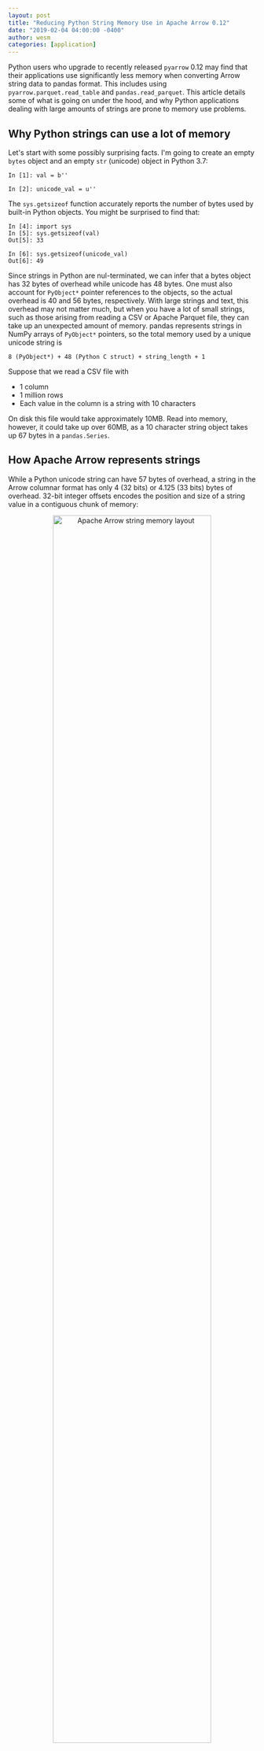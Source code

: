 ```yaml
---
layout: post
title: "Reducing Python String Memory Use in Apache Arrow 0.12"
date: "2019-02-04 04:00:00 -0400"
author: wesm
categories: [application]
---
```

<!--
{% comment %}
Licensed to the Apache Software Foundation (ASF) under one or more
contributor license agreements.  See the NOTICE file distributed with
this work for additional information regarding copyright ownership.
The ASF licenses this file to you under the Apache License, Version 2.0
(the "License"); you may not use this file except in compliance with
the License.  You may obtain a copy of the License at

http://www.apache.org/licenses/LICENSE-2.0

Unless required by applicable law or agreed to in writing, software
distributed under the License is distributed on an "AS IS" BASIS,
WITHOUT WARRANTIES OR CONDITIONS OF ANY KIND, either express or implied.
See the License for the specific language governing permissions and
limitations under the License.
{% endcomment %}
-->

Python users who upgrade to recently released `pyarrow` 0.12 may find that
their applications use significantly less memory when converting Arrow string
data to pandas format. This includes using `pyarrow.parquet.read_table` and
`pandas.read_parquet`. This article details some of what is going on under the
hood, and why Python applications dealing with large amounts of strings are
prone to memory use problems.

## Why Python strings can use a lot of memory

Let's start with some possibly surprising facts. I'm going to create an empty
`bytes` object and an empty `str` (unicode) object in Python 3.7:

```
In [1]: val = b''

In [2]: unicode_val = u''
```

The `sys.getsizeof` function accurately reports the number of bytes used by
built-in Python objects. You might be surprised to find that:


```
In [4]: import sys
In [5]: sys.getsizeof(val)
Out[5]: 33

In [6]: sys.getsizeof(unicode_val)
Out[6]: 49
```

Since strings in Python are nul-terminated, we can infer that a bytes object
has 32 bytes of overhead while unicode has 48 bytes. One must also account for
`PyObject*` pointer references to the objects, so the actual overhead is 40 and
56 bytes, respectively. With large strings and text, this overhead may not
matter much, but when you have a lot of small strings, such as those arising
from reading a CSV or Apache Parquet file, they can take up an unexpected
amount of memory. pandas represents strings in NumPy arrays of `PyObject*`
pointers, so the total memory used by a unique unicode string is

```
8 (PyObject*) + 48 (Python C struct) + string_length + 1
```

Suppose that we read a CSV file with

* 1 column
* 1 million rows
* Each value in the column is a string with 10 characters

On disk this file would take approximately 10MB. Read into memory, however, it
could take up over 60MB, as a 10 character string object takes up 67 bytes in a
`pandas.Series`.

## How Apache Arrow represents strings

While a Python unicode string can have 57 bytes of overhead, a string in the
Arrow columnar format has only 4 (32 bits) or 4.125 (33 bits) bytes of
overhead. 32-bit integer offsets encodes the position and size of a string
value in a contiguous chunk of memory:

<div align="center">
<img src="{{ site.baseurl }}/img/20190205-arrow-string.png"
     alt="Apache Arrow string memory layout"
     width="80%" class="img-responsive">
</div>

When you call `table.to_pandas()` or `array.to_pandas()` with `pyarrow`, we
have to convert this compact string representation back to pandas's
Python-based strings. This can use a huge amount of memory when we have a large
number of small strings. It is a quite common occurrence when working with web
analytics data, which compresses to a compact size when stored in the Parquet
columnar file format.

Note that the Arrow string memory format has other benefits beyond memory
use. It is also much more efficient for analytics due to the guarantee of data
locality; all strings are next to each other in memory. In the case of pandas
and Python strings, the string data can be located anywhere in the process
heap. Arrow PMC member Uwe Korn did some work to [extend pandas with Arrow
string arrays][1] for improved performance and memory use.

## Reducing pandas memory use when converting from Arrow

For many years, the `pandas.read_csv` function has relied on a trick to limit
the amount of string memory allocated. Because pandas uses arrays of
`PyObject*` pointers to refer to objects in the Python heap, we can avoid
creating multiple strings with the same value, instead reusing existing objects
and incrementing their reference counts.

Schematically, we have the following:

<div align="center">
<img src="{{ site.baseurl }}/img/20190205-numpy-string.png"
     alt="pandas string memory optimization"
     width="80%" class="img-responsive">
</div>

In `pyarrow` 0.12, we have implemented this when calling `to_pandas`. It
requires using a hash table to deduplicate the Arrow string data as it's being
converted to pandas. Hashing data is not free, but counterintuitively it can be
faster in addition to being vastly more memory efficient in the common case in
analytics where we have table columns with many instances of the same string
values.

## Memory and Performance Benchmarks

We can use the `memory_profiler` Python package to easily get process memory
usage within a running Python application.

```
import memory_profiler
def mem():
    return memory_profiler.memory_usage()[0]
```

In a new application I have:

```
In [7]: mem()
Out[7]: 86.21875
```

I will generate approximate 1 gigabyte of string data represented as Python
strings with length 10. The `pandas.util.testing` module has a handy `rands`
function for generating random strings. Here is the data generation function:

```python
from pandas.util.testing import rands
def generate_strings(length, nunique, string_length=10):
    unique_values = [rands(string_length) for i in range(nunique)]
    values = unique_values * (length // nunique)
    return values
```

This generates a certain number of unique strings, then duplicates then to
yield the desired number of total strings. So I'm going to create 100 million
strings with only 10000 unique values:

```
In [8]: values = generate_strings(100000000, 10000)

In [9]: mem()
Out[9]: 852.140625
```

100 million `PyObject*` values is only 745 MB, so this increase of a little
over 770 MB is consistent with what we know so far. Now I'm going to convert
this to Arrow format:

```
In [11]: arr = pa.array(values)

In [12]: mem()
Out[12]: 2276.9609375
```

Since `pyarrow` exactly accounts for all of its memory allocations, we also
check that

```
In [13]: pa.total_allocated_bytes()
Out[13]: 1416777280
```

Since each string takes about 14 bytes (10 bytes plus 4 bytes of overhead),
this is what we expect.

Now, converting `arr` back to pandas is where things get tricky. The _minimum_
amount of memory that pandas can use is a little under 800 MB as above as we
need 100 million `PyObject*` values, which are 8 bytes each.

```
In [14]: arr_as_pandas = arr.to_pandas()

In [15]: mem()
Out[15]: 3041.78125
```

Doing the math, we used 765 MB which seems right. We can disable the string
deduplication logic by passing `deduplicate_objects=False` to `to_pandas`:

```
In [16]: arr_as_pandas_no_dedup = arr.to_pandas(deduplicate_objects=False)

In [17]: mem()
Out[17]: 10006.95703125
```

Without object deduplication, we use 6965 megabytes, or an average of 73 bytes
per value. This is a little bit higher than the theoretical size of 67 bytes
computed above.

One of the more surprising results is that the new behavior is about twice as fast:

```
In [18]: %time arr_as_pandas_time = arr.to_pandas()
CPU times: user 2.94 s, sys: 213 ms, total: 3.15 s
Wall time: 3.14 s

In [19]: %time arr_as_pandas_no_dedup_time = arr.to_pandas(deduplicate_objects=False)
CPU times: user 4.19 s, sys: 2.04 s, total: 6.23 s
Wall time: 6.21 s
```

The reason for this is that creating so many Python objects is more expensive
than hashing the 10 byte values and looking them up in a hash table.

Note that when you convert Arrow data with mostly unique values back to pandas,
the memory use benefits here won't have as much of an impact.

## Takeaways

In Apache Arrow, our goal is to develop computational tools to operate natively
on the cache- and SIMD-friendly efficient Arrow columnar format. In the
meantime, though, we recognize that users have legacy applications using the
native memory layout of pandas or other analytics tools. We will do our best to
provide fast and memory-efficient interoperability with pandas and other
popular libraries.

[1]: https://www.slideshare.net/xhochy/extending-pandas-using-apache-arrow-and-numba